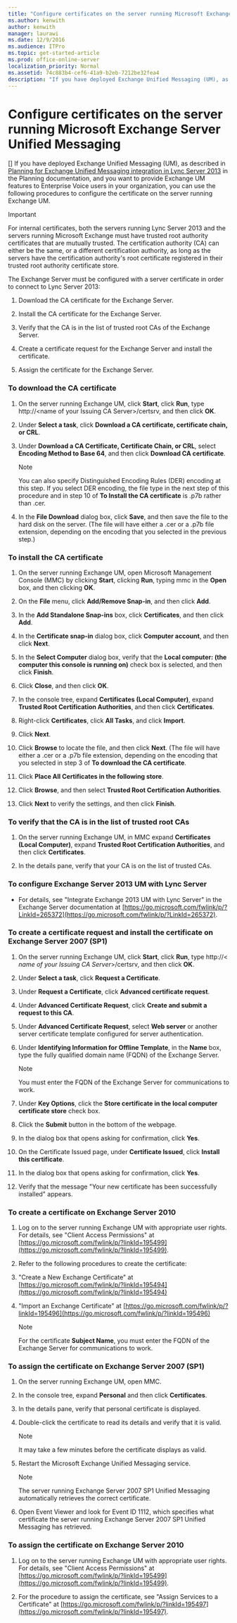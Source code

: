 ```yaml
---
title: "Configure certificates on the server running Microsoft Exchange Server Unified Messaging"
ms.author: kenwith
author: kenwith
manager: laurawi
ms.date: 12/9/2016
ms.audience: ITPro
ms.topic: get-started-article
ms.prod: office-online-server
localization_priority: Normal
ms.assetid: 74c883b4-cef6-41a9-b2eb-7212be32fea4
description: "If you have deployed Exchange Unified Messaging (UM), as described in Planning for Exchange Unified Messaging integration in Lync Server 2013 in the Planning documentation, and you want to provide Exchange UM features to Enterprise Voice users in your organization, you can use the following procedures to configure the certificate on the server running Exchange UM."
---
```


# Configure certificates on the server running Microsoft Exchange Server Unified Messaging
[]
If you have deployed Exchange Unified Messaging (UM), as described in [Planning for Exchange Unified Messaging integration in Lync Server 2013](planning-for-exchange-unified-messaging-integration.md) in the Planning documentation, and you want to provide Exchange UM features to Enterprise Voice users in your organization, you can use the following procedures to configure the certificate on the server running Exchange UM. 
  
> [!IMPORTANT]
> For internal certificates, both the servers running Lync Server 2013 and the servers running Microsoft Exchange must have trusted root authority certificates that are mutually trusted. The certification authority (CA) can either be the same, or a different certification authority, as long as the servers have the certification authority's root certificate registered in their trusted root authority certificate store. 
  
The Exchange Server must be configured with a server certificate in order to connect to Lync Server 2013:
  
1. Download the CA certificate for the Exchange Server.
    
2. Install the CA certificate for the Exchange Server.
    
3. Verify that the CA is in the list of trusted root CAs of the Exchange Server.
    
4. Create a certificate request for the Exchange Server and install the certificate.
    
5. Assign the certificate for the Exchange Server.
    
### To download the CA certificate

1. On the server running Exchange UM, click **Start**, click **Run**, type http://\<name of your Issuing CA Server\>/certsrv, and then click **OK**.
    
2. Under **Select a task**, click **Download a CA certificate, certificate chain, or CRL**.
    
3. Under **Download a CA Certificate, Certificate Chain, or CRL**, select **Encoding Method to Base 64**, and then click **Download CA certificate**.
    
    > [!NOTE]
    > You can also specify Distinguished Encoding Rules (DER) encoding at this step. If you select DER encoding, the file type in the next step of this procedure and in step 10 of **To Install the CA certificate** is .p7b rather than .cer. 
  
4. In the **File Download** dialog box, click **Save**, and then save the file to the hard disk on the server. (The file will have either a .cer or a .p7b file extension, depending on the encoding that you selected in the previous step.)
    
### To install the CA certificate

1. On the server running Exchange UM, open Microsoft Management Console (MMC) by clicking **Start**, clicking **Run**, typing mmc in the **Open** box, and then clicking **OK**.
    
2. On the **File** menu, click **Add/Remove Snap-in**, and then click **Add**.
    
3. In the **Add Standalone Snap-ins** box, click **Certificates**, and then click **Add**.
    
4. In the **Certificate snap-in** dialog box, click **Computer account**, and then click **Next**.
    
5. In the **Select Computer** dialog box, verify that the **Local computer: (the computer this console is running on)** check box is selected, and then click **Finish**.
    
6. Click **Close**, and then click **OK**. 
    
7. In the console tree, expand **Certificates (Local Computer)**, expand **Trusted Root Certification Authorities**, and then click **Certificates**.
    
8. Right-click **Certificates**, click **All Tasks**, and click **Import**. 
    
9. Click **Next**. 
    
10. Click **Browse** to locate the file, and then click **Next**. (The file will have either a .cer or a .p7b file extension, depending on the encoding that you selected in step 3 of **To download the CA certificate**.
    
11. Click **Place All Certificates in the following store**.
    
12.  Click **Browse**, and then select **Trusted Root Certification Authorities**.
    
13. Click **Next** to verify the settings, and then click **Finish**. 
    
### To verify that the CA is in the list of trusted root CAs

1. On the server running Exchange UM, in MMC expand **Certificates (Local Computer)**, expand **Trusted Root Certification Authorities**, and then click **Certificates**.
    
2. In the details pane, verify that your CA is on the list of trusted CAs.
    
### To configure Exchange Server 2013 UM with Lync Server

- For details, see "Integrate Exchange 2013 UM with Lync Server" in the Exchange Server documentation at [https://go.microsoft.com/fwlink/p/?LinkId=265372](https://go.microsoft.com/fwlink/p/?LinkId=265372).
    
### To create a certificate request and install the certificate on Exchange Server 2007 (SP1)

1. On the server running Exchange UM, click **Start**, click **Run**, type http://\< _name of your Issuing CA Server_\>/certsrv, and then click **OK**.
    
2. Under **Select a task**, click **Request a Certificate**.
    
3. Under **Request a Certificate**, click **Advanced certificate request**.
    
4. Under **Advanced Certificate Request**, click **Create and submit a request to this CA**.
    
5. Under **Advanced Certificate Request**, select **Web server** or another server certificate template configured for server authentication. 
    
6. Under **Identifying Information for Offline Template**, in the **Name** box, type the fully qualified domain name (FQDN) of the Exchange Server. 
    
    > [!NOTE]
    > You must enter the FQDN of the Exchange Server for communications to work. 
  
7. Under **Key Options**, click the **Store certificate in the local computer certificate store** check box. 
    
8. Click the **Submit** button in the bottom of the webpage. 
    
9. In the dialog box that opens asking for confirmation, click **Yes**.
    
10. On the Certificate Issued page, under **Certificate Issued**, click **Install this certificate**.
    
11. In the dialog box that opens asking for confirmation, click **Yes**. 
    
12. Verify that the message "Your new certificate has been successfully installed" appears. 
    
### To create a certificate on Exchange Server 2010

1. Log on to the server running Exchange UM with appropriate user rights. For details, see "Client Access Permissions" at [https://go.microsoft.com/fwlink/p/?linkId=195499](https://go.microsoft.com/fwlink/p/?linkId=195499).
    
2. Refer to the following procedures to create the certificate:
    
1. "Create a New Exchange Certificate" at [https://go.microsoft.com/fwlink/p/?linkId=195494](https://go.microsoft.com/fwlink/p/?linkId=195494)
    
2. "Import an Exchange Certificate" at [https://go.microsoft.com/fwlink/p/?linkId=195496](https://go.microsoft.com/fwlink/p/?linkId=195496)
    
    > [!NOTE]
    > For the certificate **Subject Name**, you must enter the FQDN of the Exchange Server for communications to work. 
  
### To assign the certificate on Exchange Server 2007 (SP1)

1. On the server running Exchange UM, open MMC. 
    
2. In the console tree, expand **Personal** and then click **Certificates**.
    
3.  In the details pane, verify that personal certificate is displayed. 
    
4. Double-click the certificate to read its details and verify that it is valid. 
    
    > [!NOTE]
    > It may take a few minutes before the certificate displays as valid. 
  
5. Restart the Microsoft Exchange Unified Messaging service. 
    
    > [!NOTE]
    > The server running Exchange Server 2007 SP1 Unified Messaging automatically retrieves the correct certificate. 
  
6. Open Event Viewer and look for Event ID 1112, which specifies what certificate the server running Exchange Server 2007 SP1 Unified Messaging has retrieved.
    
### To assign the certificate on Exchange Server 2010

1. Log on to the server running Exchange UM with appropriate user rights. For details, see "Client Access Permissions" at [https://go.microsoft.com/fwlink/p/?linkId=195499](https://go.microsoft.com/fwlink/p/?linkId=195499).
    
2. For the procedure to assign the certificate, see "Assign Services to a Certificate" at [https://go.microsoft.com/fwlink/p/?linkId=195497](https://go.microsoft.com/fwlink/p/?linkId=195497).
    

